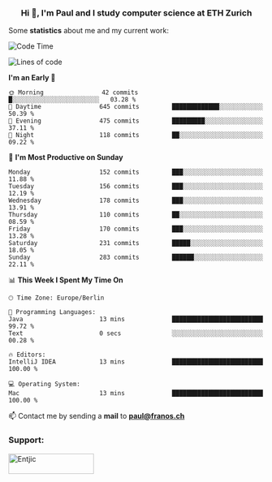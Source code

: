 <h3 align="center">Hi 👋, I'm Paul and I study computer science at ETH Zurich</h3>


Some **statistics** about me and my current work:

<!--START_SECTION:waka-->
![Code Time](http://img.shields.io/badge/Code%20Time-1%2C314%20hrs%2053%20mins-blue)

![Lines of code](https://img.shields.io/badge/From%20Hello%20World%20I%27ve%20Written-1.9%20million%20lines%20of%20code-blue)

**I'm an Early 🐤** 

```text
🌞 Morning                42 commits          █░░░░░░░░░░░░░░░░░░░░░░░░   03.28 % 
🌆 Daytime                645 commits         █████████████░░░░░░░░░░░░   50.39 % 
🌃 Evening                475 commits         █████████░░░░░░░░░░░░░░░░   37.11 % 
🌙 Night                  118 commits         ██░░░░░░░░░░░░░░░░░░░░░░░   09.22 % 
```
📅 **I'm Most Productive on Sunday** 

```text
Monday                   152 commits         ███░░░░░░░░░░░░░░░░░░░░░░   11.88 % 
Tuesday                  156 commits         ███░░░░░░░░░░░░░░░░░░░░░░   12.19 % 
Wednesday                178 commits         ███░░░░░░░░░░░░░░░░░░░░░░   13.91 % 
Thursday                 110 commits         ██░░░░░░░░░░░░░░░░░░░░░░░   08.59 % 
Friday                   170 commits         ███░░░░░░░░░░░░░░░░░░░░░░   13.28 % 
Saturday                 231 commits         █████░░░░░░░░░░░░░░░░░░░░   18.05 % 
Sunday                   283 commits         ██████░░░░░░░░░░░░░░░░░░░   22.11 % 
```


📊 **This Week I Spent My Time On** 

```text
🕑︎ Time Zone: Europe/Berlin

💬 Programming Languages: 
Java                     13 mins             █████████████████████████   99.72 % 
Text                     0 secs              ░░░░░░░░░░░░░░░░░░░░░░░░░   00.28 % 

🔥 Editors: 
IntelliJ IDEA            13 mins             █████████████████████████   100.00 % 

💻 Operating System: 
Mac                      13 mins             █████████████████████████   100.00 % 
```


<!--END_SECTION:waka-->

📫 Contact me by sending a **mail** to **paul@franos.ch**

<h3 align="left">Support:</h3>
<p><a href="https://ko-fi.com/Entjic"> <img align="left" src="https://cdn.ko-fi.com/cdn/kofi3.png?v=3" height="40" width="168" alt="Entjic" /></a></p>
